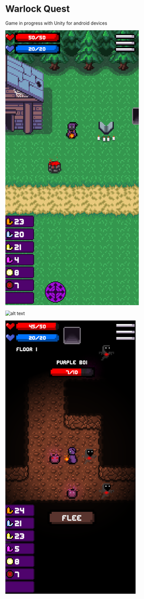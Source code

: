 # Warlock Quest
 Game in progress with Unity for android devices
 
![alt text](https://github.com/Antis159/Warlock-Quest/blob/main/Images/Basic_Game_ScreenShot.png) 


![alt text](https://github.com/Antis159/Warlock-Quest/blob/main/Images/Building_v1_GIF.gif) 


![alt text](https://github.com/Antis159/Warlock-Quest/blob/main/Images/Combat_ScreenShot.png)

